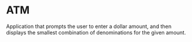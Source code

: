 # ATM
Application that prompts the user to enter a dollar amount, and then displays the smallest combination of denominations for the given amount.
